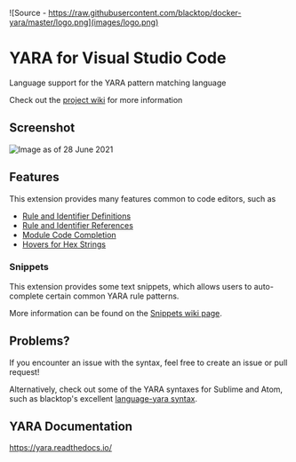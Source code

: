 ![Source - https://raw.githubusercontent.com/blacktop/docker-yara/master/logo.png](images/logo.png)

# YARA for Visual Studio Code
Language support for the YARA pattern matching language

Check out the [project wiki](https://github.com/infosec-intern/vscode-yara/wiki) for more information

## Screenshot
![Image as of 28 June 2021](images/06282021.PNG)

## Features
This extension provides many features common to code editors, such as

* [Rule and Identifier Definitions](https://github.com/infosec-intern/vscode-yara/wiki/Features#definitions)
* [Rule and Identifier References](https://github.com/infosec-intern/vscode-yara/wiki/Features#references)
* [Module Code Completion](https://github.com/infosec-intern/vscode-yara/wiki/Features#code-completion)
* [Hovers for Hex Strings](https://github.com/infosec-intern/vscode-yara/wiki/Features#hovers)

### Snippets
This extension provides some text snippets, which allows users to auto-complete certain common YARA rule patterns.

More information can be found on the [Snippets wiki page](https://github.com/infosec-intern/vscode-yara/wiki/Snippets).

## Problems?
If you encounter an issue with the syntax, feel free to create an issue or pull request!

Alternatively, check out some of the YARA syntaxes for Sublime and Atom, such as blacktop's excellent [language-yara syntax](https://github.com/blacktop/language-yara).

## YARA Documentation
https://yara.readthedocs.io/
